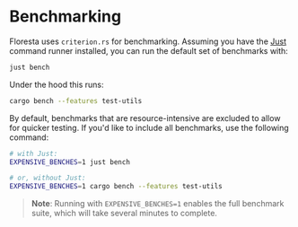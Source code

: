 # Benchmarking

Floresta uses `criterion.rs` for benchmarking. Assuming you have the [Just](https://github.com/casey/just) command runner installed, you can run the default set of benchmarks with:

```bash
just bench
```

Under the hood this runs:

```bash
cargo bench --features test-utils
```

By default, benchmarks that are resource-intensive are excluded to allow for quicker testing. If you'd like to include all benchmarks, use the following command:

```bash
# with Just:
EXPENSIVE_BENCHES=1 just bench

# or, without Just:
EXPENSIVE_BENCHES=1 cargo bench --features test-utils
```

> **Note**: Running with `EXPENSIVE_BENCHES=1` enables the full benchmark suite, which will take several minutes to complete.

